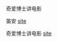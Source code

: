 
奇爱博士讲电影

笛安 [site](http://weibo.com/1634431184/EyvWSg5lW)

奇爱博士讲电影 [site](http://weibo.com/qibsmovie)

